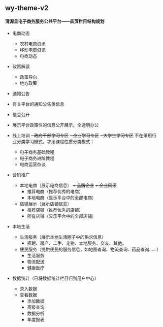## wy-theme-v2

#### 渭源县电子商务服务公共平台——首页栏目结构规划
+ 电商动态
  - 农村电商资讯
  - 移动电商资讯
  - 电商动态
+ 政策解读
  - 政策导向
  - 地方政策
  
 + 通知公告
 - 有关平台的通知公告类信息


+ 信息公开
 - 展示平台政策性的信息公开展示，全透明办公


+ 线上培训
    ~~- 政府干部学习专区~~
    ~~- 企业学习专区~~
    ~~- 大学生学习专区~~
不在采用行业分类学习模式，才用课程性质分类模式：
    - 电子商务基础教程
     - 电子商务进阶教程
     - 电商运营杂谈

+ 营销推广
    - 本地电商（展示电商信息）
         ~~+ 品牌企业~~ 
         ~~+ 企业风采~~
         + 推荐电商（推荐优秀的电商）
         + 本地电商（显示平台中的全部电商）
    - 店铺展示（展示店铺信息）
        + 推荐店铺（推荐优秀的店铺）
        + 所有店铺（显示平台中的全部店铺）
         
+ 本地生活
    - 生活服务（展示本地生活圈子中的供求信息）
        + 招聘、房产、二手、宠物、本地服务、交友、其他。
    - 便民服务（提供便民的服务信息，如地图查询、物流查询、药品查询……）
        + 生活服务
        + 物流配送
        + 健康医疗

+ 数据统计（已将数据统计栏目归到用户中心）
    - 录入数据
    - 查看数据
        + 添加数据
        + 高级查询
        + 数据分析
        + 年度报表
    
  




